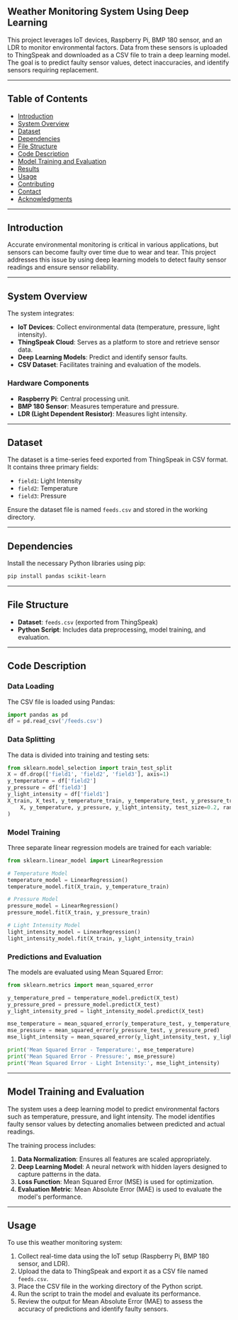 ## Weather Monitoring System Using Deep Learning

This project leverages IoT devices, Raspberry Pi, BMP 180 sensor, and an LDR to monitor environmental factors. Data from these sensors is uploaded to ThingSpeak and downloaded as a CSV file to train a deep learning model. The goal is to predict faulty sensor values, detect inaccuracies, and identify sensors requiring replacement.

---

## Table of Contents

- [Introduction](#introduction)
- [System Overview](#system-overview)
- [Dataset](#dataset)
- [Dependencies](#dependencies)
- [File Structure](#file-structure)
- [Code Description](#code-description)
- [Model Training and Evaluation](#model-training-and-evaluation)
- [Results](#results)
- [Usage](#usage)
- [Contributing](#contributing)
- [Contact](#contact)
- [Acknowledgments](#acknowledgments)

---

## Introduction

Accurate environmental monitoring is critical in various applications, but sensors can become faulty over time due to wear and tear. This project addresses this issue by using deep learning models to detect faulty sensor readings and ensure sensor reliability.

---

## System Overview

The system integrates:
- **IoT Devices**: Collect environmental data (temperature, pressure, light intensity).
- **ThingSpeak Cloud**: Serves as a platform to store and retrieve sensor data.
- **Deep Learning Models**: Predict and identify sensor faults.
- **CSV Dataset**: Facilitates training and evaluation of the models.

### Hardware Components
- **Raspberry Pi**: Central processing unit.
- **BMP 180 Sensor**: Measures temperature and pressure.
- **LDR (Light Dependent Resistor)**: Measures light intensity.

---

## Dataset

The dataset is a time-series feed exported from ThingSpeak in CSV format. It contains three primary fields:
- `field1`: Light Intensity
- `field2`: Temperature
- `field3`: Pressure

Ensure the dataset file is named `feeds.csv` and stored in the working directory.

---

## Dependencies

Install the necessary Python libraries using pip:
```bash
pip install pandas scikit-learn
```

---

## File Structure

- **Dataset**: `feeds.csv` (exported from ThingSpeak)
- **Python Script**: Includes data preprocessing, model training, and evaluation.

---

## Code Description

### Data Loading

The CSV file is loaded using Pandas:
```python
import pandas as pd
df = pd.read_csv('/feeds.csv')
```

### Data Splitting

The data is divided into training and testing sets:
```python
from sklearn.model_selection import train_test_split
X = df.drop(['field1', 'field2', 'field3'], axis=1)
y_temperature = df['field2']
y_pressure = df['field3']
y_light_intensity = df['field1']
X_train, X_test, y_temperature_train, y_temperature_test, y_pressure_train, y_pressure_test, y_light_intensity_train, y_light_intensity_test = train_test_split(
    X, y_temperature, y_pressure, y_light_intensity, test_size=0.2, random_state=42
)
```

### Model Training

Three separate linear regression models are trained for each variable:
```python
from sklearn.linear_model import LinearRegression

# Temperature Model
temperature_model = LinearRegression()
temperature_model.fit(X_train, y_temperature_train)

# Pressure Model
pressure_model = LinearRegression()
pressure_model.fit(X_train, y_pressure_train)

# Light Intensity Model
light_intensity_model = LinearRegression()
light_intensity_model.fit(X_train, y_light_intensity_train)
```

### Predictions and Evaluation

The models are evaluated using Mean Squared Error:
```python
from sklearn.metrics import mean_squared_error

y_temperature_pred = temperature_model.predict(X_test)
y_pressure_pred = pressure_model.predict(X_test)
y_light_intensity_pred = light_intensity_model.predict(X_test)

mse_temperature = mean_squared_error(y_temperature_test, y_temperature_pred)
mse_pressure = mean_squared_error(y_pressure_test, y_pressure_pred)
mse_light_intensity = mean_squared_error(y_light_intensity_test, y_light_intensity_pred)

print('Mean Squared Error - Temperature:', mse_temperature)
print('Mean Squared Error - Pressure:', mse_pressure)
print('Mean Squared Error - Light Intensity:', mse_light_intensity)
```

---

## Model Training and Evaluation

The system uses a deep learning model to predict environmental factors such as temperature, pressure, and light intensity. The model identifies faulty sensor values by detecting anomalies between predicted and actual readings.

The training process includes:
1. **Data Normalization**: Ensures all features are scaled appropriately.
2. **Deep Learning Model**: A neural network with hidden layers designed to capture patterns in the data.
3. **Loss Function**: Mean Squared Error (MSE) is used for optimization.
4. **Evaluation Metric**: Mean Absolute Error (MAE) is used to evaluate the model's performance.

---


## Usage

To use this weather monitoring system:
1. Collect real-time data using the IoT setup (Raspberry Pi, BMP 180 sensor, and LDR).
2. Upload the data to ThingSpeak and export it as a CSV file named `feeds.csv`.
3. Place the CSV file in the working directory of the Python script.
4. Run the script to train the model and evaluate its performance.
5. Review the output for Mean Absolute Error (MAE) to assess the accuracy of predictions and identify faulty sensors.


